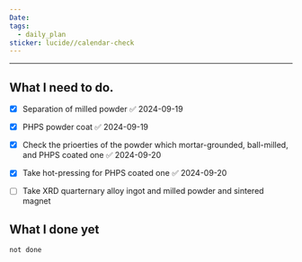 ```yaml
---
Date: 
tags:
  - daily_plan
sticker: lucide//calendar-check
---
```

---
## What I need to do.

- [x] Separation of milled powder ✅ 2024-09-19
- [x] PHPS powder coat ✅ 2024-09-19
- [x] Check the prioerties of the powder which mortar-grounded, ball-milled, and PHPS coated one ✅ 2024-09-20
- [x] Take hot-pressing for PHPS coated one ✅ 2024-09-20
- [ ] Take XRD quarternary alloy ingot and milled powder and sintered magnet



## What I done yet
```tasks
not done
```

